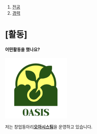 <!doctype html>
<html>
<head>
  <title>어떤일을 했나요?</title>
  <meta charset="utf-8">
</head>
<body>
  <h1><a href="file:///c%3A/Users/%EA%B9%80%EB%AF%BC%EA%B8%B0/OneDrive%20-%20%EB%B6%80%EA%B2%BD%EB%8C%80%ED%95%99%EA%B5%90/%EB%B0%94%ED%83%95%20%ED%99%94%EB%A9%B4/web/1.html"></a></h1>
  <ol>
    <li><a href="https://control.pknu.ac.kr/control/1">전공</a></li>
    <li><a href="file:///c%3A/Users/%EA%B9%80%EB%AF%BC%EA%B8%B0/OneDrive%20-%20%EB%B6%80%EA%B2%BD%EB%8C%80%ED%95%99%EA%B5%90/%EB%B0%94%ED%83%95%20%ED%99%94%EB%A9%B4/web/2.html">경력</a></li>
  </ol>
  <h1>[활동]</h1>
  <h4>어떤활동을 했나요? </h4>
  <img src="logo.jpg" width="40%">
  <p>
    저는 창업동아리<strong><u>오아시스팀</u></strong>을 운영하고 있습니다. 

  </p>
</body>
</html>
